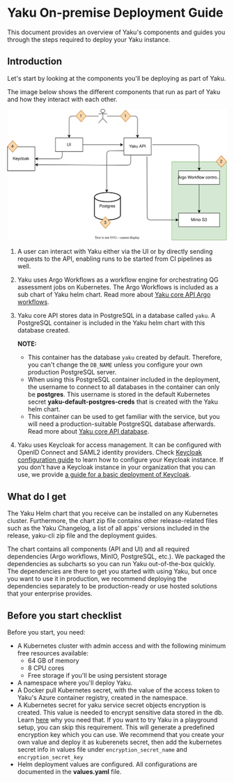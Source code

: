 # Yaku On-premise Deployment Guide

This document provides an overview of Yaku's components and guides you through the steps required to deploy your Yaku instance.

## Introduction

Let's start by looking at the components you'll be deploying as part of Yaku.

The image below shows the different components that run as part of Yaku and how they interact with each other.

![Yaku](./yaku-components.svg)


1. A user can interact with Yaku either via the UI or by directly sending requests to the API, enabling runs to be started from CI pipelines as well.
2. Yaku uses Argo Workflows as a workflow engine for orchestrating QG assessment jobs on Kubernetes. The Argo Workflows is included as a sub chart of Yaku helm chart. Read more about [Yaku core API Argo workflows](./core-api.md#argo-workflows).
3. Yaku core API stores data in PostgreSQL in a database called `yaku`. A PostgreSQL container is included in the Yaku helm chart with this database created.

   **NOTE:**
    - This container has the database `yaku` created by default. Therefore, you can't change the `DB_NAME` unless you configure your own production PostgreSQL server.
    - When using this PostgreSQL container included in the deployment, the username to connect to all databases in the container can only be **postgres**. This username is stored in the default Kubernetes secret **yaku-default-postgres-creds** that is created with the Yaku helm chart.
    - This container can be used to get familiar with the service, but you will need a production-suitable PostgreSQL database afterwards. Read more about [Yaku core API database](./core-api.md#database).
4. Yaku uses Keycloak for access management. It can be configured with OpenID Connect and SAML2 identity providers. Check [Keycloak configuration guide](./configure-keycloak.md) to learn how to configure your Keycloak instance. If you don't have a Keycloak instance in your organization that you can use, we provide [a guide for a basic deployment of Keycloak](./deploy-keycloak.md).

## What do I get

The Yaku Helm chart that you receive can be installed on any Kubernetes cluster. Furthermore, the chart zip file contains other release-related files such as the Yaku Changelog, a list of all apps' versions included in the release, yaku-cli zip file and the deployment guides.

The chart contains all components (API and UI) and all required dependencies (Argo workflows, MinIO, PostgreSQL, etc.). We packaged the dependencies as subcharts so you can run Yaku out-of-the-box quickly. The dependencies are there to get you started with using Yaku, but once you want to use it in production, we recommend deploying the dependencies separately to be production-ready or use hosted solutions that your enterprise provides.

## Before you start checklist

Before you start, you need:

- A Kubernetes cluster with admin access and with the following minimum free resources available:
    - 64 GB of memory
    - 8 CPU cores
    - Free storage if you'll be using persistent storage
- A namespace where you'll deploy Yaku.
- A Docker pull Kubernetes secret, with the value of the access token to Yaku's Azure container registry, created in the namespace.
- A Kubernetes secret for yaku service secret objects encryption is created. This value is needed to encrypt sensitive data stored in the db. Learn [here](./core-api.md#encryption-keys) why you need that. If you want to try Yaku in a playground setup, you can skip this requirement. This will generate a predefined encryption key which you can use. We recommend that you create your own value and deploy it as kuberenets secret, then add the kubernetes secret info in values file under `encryption_secret_name` and `encryption_secret_key`
- Helm deployment values are configured. All configurations are documented in the **values.yaml** file.
